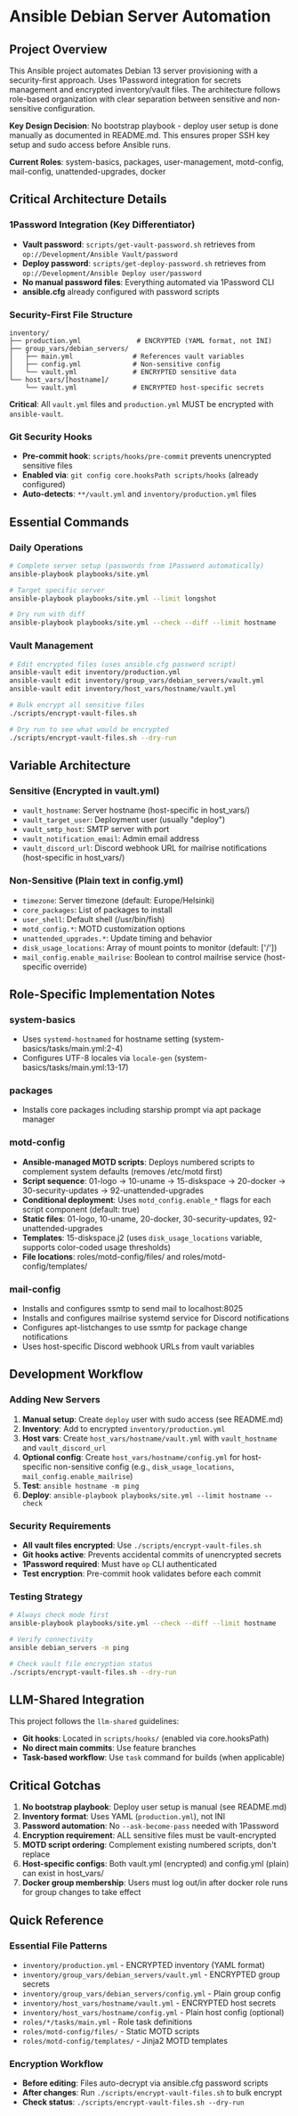 # Ansible Debian Server Automation

## Project Overview

This Ansible project automates Debian 13 server provisioning with a security-first approach. Uses 1Password integration for secrets management and encrypted inventory/vault files. The architecture follows role-based organization with clear separation between sensitive and non-sensitive configuration.

**Key Design Decision**: No bootstrap playbook - deploy user setup is done manually as documented in README.md. This ensures proper SSH key setup and sudo access before Ansible runs.

**Current Roles**: system-basics, packages, user-management, motd-config, mail-config, unattended-upgrades, docker

## Critical Architecture Details

### 1Password Integration (Key Differentiator)

- **Vault password**: `scripts/get-vault-password.sh` retrieves from `op://Development/Ansible Vault/password`
- **Deploy password**: `scripts/get-deploy-password.sh` retrieves from `op://Development/Ansible Deploy user/password`
- **No manual password files**: Everything automated via 1Password CLI
- **ansible.cfg** already configured with password scripts

### Security-First File Structure

```plain
inventory/
├── production.yml              # ENCRYPTED (YAML format, not INI)
├── group_vars/debian_servers/
│   ├── main.yml               # References vault variables
│   ├── config.yml             # Non-sensitive config
│   └── vault.yml              # ENCRYPTED sensitive data
└── host_vars/[hostname]/
    └── vault.yml              # ENCRYPTED host-specific secrets
```

**Critical**: All `vault.yml` files and `production.yml` MUST be encrypted with `ansible-vault`.

### Git Security Hooks

- **Pre-commit hook**: `scripts/hooks/pre-commit` prevents unencrypted sensitive files
- **Enabled via**: `git config core.hooksPath scripts/hooks` (already configured)
- **Auto-detects**: `**/vault.yml` and `inventory/production.yml` files

## Essential Commands

### Daily Operations

```bash
# Complete server setup (passwords from 1Password automatically)
ansible-playbook playbooks/site.yml

# Target specific server
ansible-playbook playbooks/site.yml --limit longshot

# Dry run with diff
ansible-playbook playbooks/site.yml --check --diff --limit hostname
```

### Vault Management

```bash
# Edit encrypted files (uses ansible.cfg password script)
ansible-vault edit inventory/production.yml
ansible-vault edit inventory/group_vars/debian_servers/vault.yml
ansible-vault edit inventory/host_vars/hostname/vault.yml

# Bulk encrypt all sensitive files
./scripts/encrypt-vault-files.sh

# Dry run to see what would be encrypted
./scripts/encrypt-vault-files.sh --dry-run
```

## Variable Architecture

### Sensitive (Encrypted in vault.yml)

- `vault_hostname`: Server hostname (host-specific in host_vars/)
- `vault_target_user`: Deployment user (usually "deploy")  
- `vault_smtp_host`: SMTP server with port
- `vault_notification_email`: Admin email address
- `vault_discord_url`: Discord webhook URL for mailrise notifications (host-specific in host_vars/)

### Non-Sensitive (Plain text in config.yml)

- `timezone`: Server timezone (default: Europe/Helsinki)
- `core_packages`: List of packages to install
- `user_shell`: Default shell (/usr/bin/fish)
- `motd_config.*`: MOTD customization options
- `unattended_upgrades.*`: Update timing and behavior
- `disk_usage_locations`: Array of mount points to monitor (default: ['/'])
- `mail_config.enable_mailrise`: Boolean to control mailrise service (host-specific override)

## Role-Specific Implementation Notes

### system-basics

- Uses `systemd-hostnamed` for hostname setting (system-basics/tasks/main.yml:2-4)
- Configures UTF-8 locales via `locale-gen` (system-basics/tasks/main.yml:13-17)

### packages  

- Installs core packages including starship prompt via apt package manager

### motd-config

- **Ansible-managed MOTD scripts**: Deploys numbered scripts to complement system defaults (removes /etc/motd first)
- **Script sequence**: 01-logo → 10-uname → 15-diskspace → 20-docker → 30-security-updates → 92-unattended-upgrades
- **Conditional deployment**: Uses `motd_config.enable_*` flags for each script component (default: true)
- **Static files**: 01-logo, 10-uname, 20-docker, 30-security-updates, 92-unattended-upgrades
- **Templates**: 15-diskspace.j2 (uses `disk_usage_locations` variable, supports color-coded usage thresholds)
- **File locations**: roles/motd-config/files/ and roles/motd-config/templates/

### mail-config

- Installs and configures ssmtp to send mail to localhost:8025
- Installs and configures mailrise systemd service for Discord notifications
- Configures apt-listchanges to use ssmtp for package change notifications
- Uses host-specific Discord webhook URLs from vault variables

## Development Workflow

### Adding New Servers

1. **Manual setup**: Create `deploy` user with sudo access (see README.md)
2. **Inventory**: Add to encrypted `inventory/production.yml`
3. **Host vars**: Create `host_vars/hostname/vault.yml` with `vault_hostname` and `vault_discord_url`
4. **Optional config**: Create `host_vars/hostname/config.yml` for host-specific non-sensitive config (e.g., `disk_usage_locations`, `mail_config.enable_mailrise`)
5. **Test**: `ansible hostname -m ping`
6. **Deploy**: `ansible-playbook playbooks/site.yml --limit hostname --check`

### Security Requirements

- **All vault files encrypted**: Use `./scripts/encrypt-vault-files.sh`
- **Git hooks active**: Prevents accidental commits of unencrypted secrets
- **1Password required**: Must have `op` CLI authenticated
- **Test encryption**: Pre-commit hook validates before each commit

### Testing Strategy

```bash
# Always check mode first
ansible-playbook playbooks/site.yml --check --diff --limit hostname

# Verify connectivity
ansible debian_servers -m ping

# Check vault file encryption status
./scripts/encrypt-vault-files.sh --dry-run
```

## LLM-Shared Integration

This project follows the `llm-shared` guidelines:

- **Git hooks**: Located in `scripts/hooks/` (enabled via core.hooksPath)
- **No direct main commits**: Use feature branches
- **Task-based workflow**: Use `task` command for builds (when applicable)

## Critical Gotchas

1. **No bootstrap playbook**: Deploy user setup is manual (see README.md)
2. **Inventory format**: Uses YAML (`production.yml`), not INI
3. **Password automation**: No `--ask-become-pass` needed with 1Password
4. **Encryption requirement**: ALL sensitive files must be vault-encrypted
5. **MOTD script ordering**: Complement existing numbered scripts, don't replace
6. **Host-specific configs**: Both vault.yml (encrypted) and config.yml (plain) can exist in host_vars/
7. **Docker group membership**: Users must log out/in after docker role runs for group changes to take effect

## Quick Reference

### Essential File Patterns

- `inventory/production.yml` - ENCRYPTED inventory (YAML format)  
- `inventory/group_vars/debian_servers/vault.yml` - ENCRYPTED group secrets
- `inventory/group_vars/debian_servers/config.yml` - Plain group config
- `inventory/host_vars/hostname/vault.yml` - ENCRYPTED host secrets
- `inventory/host_vars/hostname/config.yml` - Plain host config (optional)
- `roles/*/tasks/main.yml` - Role task definitions
- `roles/motd-config/files/` - Static MOTD scripts  
- `roles/motd-config/templates/` - Jinja2 MOTD templates

### Encryption Workflow

- **Before editing**: Files auto-decrypt via ansible.cfg password scripts
- **After changes**: Run `./scripts/encrypt-vault-files.sh` to bulk encrypt
- **Check status**: `./scripts/encrypt-vault-files.sh --dry-run`

